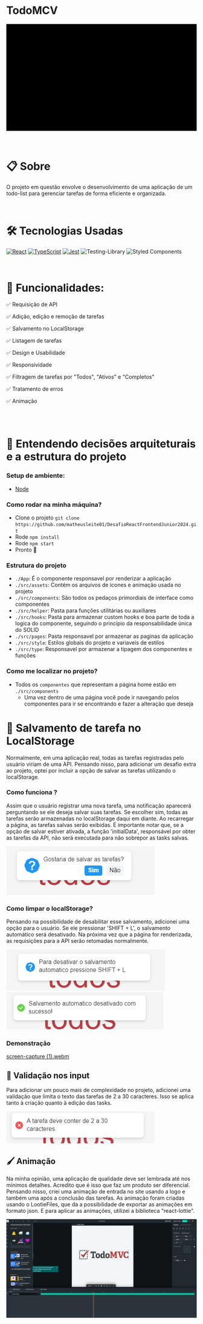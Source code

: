 # TodoMCV

![App Screenshot](public/img/screen-capture-ezgif.com-video-to-gif-converter.gif)

<br>

# 📋 Sobre

O projeto em questão envolve o desenvolvimento de uma aplicação de um todo-list para gerenciar tarefas de forma eficiente e organizada.

<br>

# 🛠 Tecnologias Usadas

[![React](https://img.shields.io/badge/React-20232A?style=for-the-badge&logo=react&logoColor=61DAFB)](https://react.dev/) [![TypeScript](https://img.shields.io/badge/typescript-%23007ACC.svg?style=for-the-badge&logo=typescript&logoColor=white)](https://www.typescriptlang.org/pt/) [![Jest](https://img.shields.io/badge/Jest-C21325?style=for-the-badge&logo=jest&logoColor=white)](https://jestjs.io/pt-BR/) ![Testing-Library](https://img.shields.io/badge/-TestingLibrary-%23E33332?style=for-the-badge&logo=testing-library&logoColor=white)
![Styled Components](https://img.shields.io/badge/styled--components-DB7093?style=for-the-badge&logo=styled-components&logoColor=white)

<br>

# 🔮 Funcionalidades:

✅ Requisição de API

✅ Adição, edição e remoção de tarefas

✅ Salvamento no LocalStorage

✅ Listagem de tarefas

✅ Design e Usabilidade

✅ Responsividade

✅ Filtragem de tarefas por "Todos", "Ativos" e "Completos"

✅ Tratamento de erros

✅ Animação

<br>

<br>

# 🔧 Entendendo decisões arquiteturais e a estrutura do projeto

### Setup de ambiente:

- [Node](https://nodejs.org/en)

### Como rodar na minha máquina?

- Clone o projeto `git clone https://github.com/matheusleite01/DesafioReactFrontendJunior2024.git`
- Rode `npm install`
- Rode `npm start`
- Pronto 🎉

### Estrutura do projeto

- `./App`: É o componente responsavel por renderizar a aplicação
- `./src/assets`: Contém os arquivos de icones e animação usada no projeto
- `./src/components`: São todos os pedaços primordiais de interface como componentes
- `./src/helper`: Pasta para funções utilitárias ou auxiliares
- `./src/hooks`: Pasta para armazenar custom hooks e boa parte de toda a logica do componente, seguindo o princípio da responsabilidade única do SOLID
- `./src/pages`: Pasta responsavel por armazenar as paginas da aplicação
- `./src/style`: Estilos globais do projeto e variaveis de estilos
- `./src/type`: Responsavel por armazenar a tipagem dos componentes e funções

### Como me localizar no projeto?

- Todos os `componentes` que representam a página home estão em `./src/components`
  - Uma vez dentro de uma página você pode ir navegando pelos componentes para ir se encontrando e fazer a alteração que deseja

# 📝 Salvamento de tarefa no LocalStorage

Normalmente, em uma aplicação real, todas as tarefas registradas pelo usuário viriam de uma API. Pensando nisso, para adicionar um desafio extra ao projeto, optei por incluir a opção de salvar as tarefas utilizando o localStorage.

### Como funciona ?

Assim que o usuário registrar uma nova tarefa, uma notificação aparecerá perguntando se ele deseja salvar suas tarefas. Se escolher sim, todas as tarefas serão armazenadas no localStorage daqui em diante. Ao recarregar a página, as tarefas salvas serão exibidas. É importante notar que, se a opção de salvar estiver ativada, a função 'initialData', responsável por obter as tarefas da API, não será executada para não sobrepor as tasks salvas.

![App Screenshot](public/img/notification.png)

### Como limpar o localStorage?

Pensando na possibilidade de desabilitar esse salvamento, adicionei uma opção para o usuário. Se ele pressionar 'SHIFT + L', o salvamento automático será desativado. Na próxima vez que a página for renderizada, as requisições para a API serão retomadas normalmente.

![App Screenshot](<public/img/img1%20(1).png>)
![App Screenshot](public/img/img2.png)

### Demonstração

[screen-capture (1).webm](https://github.com/matheusleite01/DesafioReactFrontendJunior2024/assets/94021070/5b6b2196-543c-40ca-865a-8bdec8331455)


## 📕 Validação nos input

Para adicionar um pouco mais de complexidade no projeto, adicionei uma validação que limita o texto das tarefas de 2 a 30 caracteres. Isso se aplica tanto à criação quanto à edição das tasks.

![App Screenshot](public/img/img3.png)

## 🖌️ Animação

Na minha opinião, uma aplicação de qualidade deve ser lembrada até nos mínimos detalhes. Acredito que é isso que faz um produto ser diferencial. Pensando nisso, criei uma animação de entrada no site usando a logo e também uma após a conclusão das tarefas. As animação foram criadas usando o LootieFiles, que da a possibilidade de exportar as animações em formato json. E para aplicar as animações, utilizei a biblioteca "react-lottie".

![App Screenshot](public/img/Captura%20de%20tela%202024-06-25%20222228.png)
